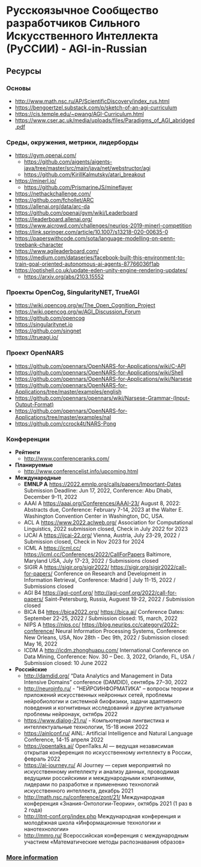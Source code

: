 # Русскоязычное Cообщество разработчиков Сильного Искусственного Интеллекта (РуССИИ) - AGI-in-Russian    

## Ресурсы

### Основы

- http://www.math.nsc.ru/AP/ScientificDiscovery/index_rus.html
- https://bengoertzel.substack.com/p/sketch-of-an-agi-curriculum
- https://cis.temple.edu/~pwang/AGI-Curriculum.html
- https://www.cser.ac.uk/media/uploads/files/Paradigms_of_AGI_abridged.pdf

### Среды, окружения, метрики, лидерборды

- https://gym.openai.com/
  - https://github.com/aigents/aigents-java/tree/master/src/main/java/net/webstructor/agi
  - https://github.com/KirillKalmutsky/atari_breakout
- https://minerl.io/
  - https://github.com/PrismarineJS/mineflayer
- https://nethackchallenge.com/
- https://github.com/fchollet/ARC
- https://allenai.org/data/arc-da
- https://github.com/openai/gym/wiki/Leaderboard
- https://leaderboard.allenai.org/
- https://www.aicrowd.com/challenges/neurips-2019-minerl-competition
- https://link.springer.com/article/10.1007/s13218-020-00635-0
- https://paperswithcode.com/sota/language-modelling-on-penn-treebank-character
- https://www.agileaderboard.com/
- https://medium.com/dataseries/facebook-built-this-environment-to-train-goal-oriented-autonomous-ai-agents-87766036f1ab
- https://optishell.co.uk/update-eden-unity-engine-rendering-updates/
  - https://arxiv.org/abs/2103.15552

### Проекты OpenCog, SingularityNET, TrueAGI

- https://wiki.opencog.org/w/The_Open_Cognition_Project
- https://wiki.opencog.org/w/AGI_Discussion_Forum
- https://github.com/opencog
- https://singularitynet.io
- https://github.com/singnet
- https://trueagi.io/

### Проект OpenNARS

- https://github.com/opennars/OpenNARS-for-Applications/wiki/C-API
- https://github.com/opennars/OpenNARS-for-Applications/wiki/Shell
- https://github.com/opennars/OpenNARS-for-Applications/wiki/Narsese
- https://github.com/opennars/OpenNARS-for-Applications/tree/master/examples/english
- https://github.com/opennars/opennars/wiki/Narsese-Grammar-(Input-Output-Format)
- https://github.com/opennars/OpenNARS-for-Applications/tree/master/examples/nal
- https://github.com/ccrock4t/NARS-Pong

### Конференции

- **Рейтинги**
  - http://www.conferenceranks.com/
- **Планируемые**
  - http://www.conferencelist.info/upcoming.html  
- **Международные**			
  - **EMNLP A** https://2022.emnlp.org/calls/papers/Important-Dates	Submission Deadline: Jun 17, 2022, Conference: Abu Dhabi, December 9-11, 2022
  - AAAI A https://aaai.org/Conferences/AAAI-23/ August 8, 2022: Abstracts due, Conference: February 7-14, 2023 at the Walter E. Washington Convention Center in Washington, DC, USA.
  - ACL A	https://www.2022.aclweb.org/  Association for Computational Linguistics, 2022 submission closed, Check in July 2022 for 2023
  - IJCAI A	https://ijcai-22.org/	Vienna, Austria, July 23-29, 2022 / Submission closed, Check in Nov 2023 for 2024
  - ICML A	https://icml.cc/ https://icml.cc/Conferences/2022/CallForPapers Baltimore, Maryland USA, July 17-23, 2022 / Submissions closed 			
  - SIGIR A	https://sigir.org/sigir2022/	https://sigir.org/sigir2022/call-for-papers/ Conference on Research and Development in Information Retrieval, Conference: Madrid | July 11-15, 2022 / Submissions closed
  - AGI B4	https://agi-conf.org/	http://agi-conf.org/2022/call-for-papers/	Saint-Petersburg, Russia, Auguest 19-22, 2022 / Submission closed		
  - BICA B4	https://bica2022.org/	https://bica.ai/ Conference Dates: September 22-25, 2022 / Submission closed: 15, march, 2022
  - NIPS A	https://nips.cc/	https://blog.neurips.cc/category/2022-conference/	Neural Information Processing Systems, Conference: New Orleans, USA, Nov 28th - Dec 9th, 2022 / Submission closed: May 16, 2022
  - ICDM A http://icdm.zhonghuapu.com/ International Conference on Data Mining, Conference: Nov. 30 – Dec. 3, 2022, Orlando, FL, USA / Submission closed: 10 June 2022
- **Российские**
  - http://damdid.org/ “Data Analytics and Management in Data Intensive Domains” conference (DAMDID), сентябрь 27–30, 2022
  - http://neuroinfo.ru/ - "НЕЙРОИНФОРМАТИКА" – вопросы теории и приложений искусственных нейронных сетей, проблемы нейробиологии и системной биофизики, задачи адаптивного поведения и когнитивных исследований и другие актуальные проблемы нейронаук, октябрь 2022 
  - https://www.dialog-21.ru/ - Компьютерная лингвистика и интеллектуальные технологии, 15-18 июня 2022
  - https://ainlconf.ru/ AINL: Artificial Intelligence and Natural Language Conference, 14-15 апреля 2022
  - https://opentalks.ai/ OpenTalks.AI — ведущая независимая открытая конференция по искусственному интеллекту в России, февраль 2022
  - https://ai-journey.ru/ AI Journey — серия мероприятий по искусственному интеллекту и анализу данных, проводимая ведущими российскими и международными компаниями, лидерами по разработке и применению технологий искусственного интеллекта, декабрь 2021
  - http://math.nsc.ru/conference/zont/21/ Международная конференция «Знания-Онтологии-Теории», октябрь 2021 (1 раз в 2 года) 
  - http://itnt-conf.org/index.php Международная конференция и молодёжная школа «Информационные технологии и нанотехнологии»
  - http://mmro.ru/ Всероссийская конференция с международным участием «Математические методы распознавания образов»

### [More information](https://docs.google.com/spreadsheets/d/1Ilm3hu9aewpQc-Mjl8xChjkKXr21gnh0aQ74EnhygX4/edit#gid=1528578624)
<br>
<br>
